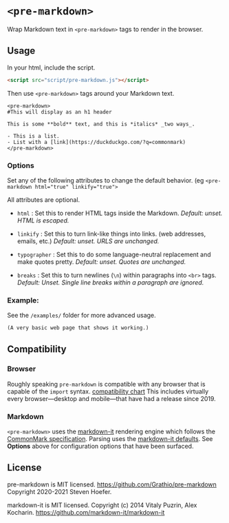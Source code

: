 # `<pre-markdown>`

Wrap Markdown text in `<pre-markdown>` tags to render in the browser.

## Usage

In your html, include the script.

```html
<script src="script/pre-markdown.js"></script>
```

Then use `<pre-markdown>` tags around your Markdown text.

```
<pre-markdown>
#This will display as an h1 header

This is some **bold** text, and this is *italics* _two ways_.

- This is a list.
- List with a [link](https://duckduckgo.com/?q=commonmark)
</pre-markdown>
```

### Options

Set any of the following attributes to change the default behavior. (eg `<pre-markdown html="true" linkify="true">`

All attributes are optional.

- `html` : Set this to render HTML tags inside the Markdown. *Default: unset. HTML is escaped.*

- `linkify` : Set this to turn link-like things into links. (web addresses, emails, etc.) *Default: unset. URLS are unchanged.*

- `typographer` : Set this to do some language-neutral replacement and make quotes pretty. *Default: unset. Quotes are unchanged.*

- `breaks` : Set this to turn newlines (`\n`) within paragraphs into `<br>` tags. *Default: Unset. Single line breaks within a paragraph are ignored.*

  

### Example:

See the `/examples/` folder for more advanced usage.

```html
(A very basic web page that shows it working.)
```



## Compatibility

### Browser

Roughly speaking `pre-markdown` is compatible with any browser that is capable of the `import` syntax. [compatibility chart](https://caniuse.com/es6-module-dynamic-import) This includes virtually every browser—desktop and mobile—that have had a release since 2019.

### Markdown

`<pre-markdown>` uses the [markdown-it](https://github.com/markdown-it/markdown-it) rendering engine which follows the [CommonMark specification](https://spec.commonmark.org/). Parsing uses the [markdown-it defaults](https://markdown-it.github.io/markdown-it/). See **Options** above for configuration options that have been surfaced.

## License

pre-markdown is MIT licensed.
https://github.com/Grathio/pre-markdown
Copyright 2020-2021 Steven Hoefer.

markdown-it is MIT licensed.
Copyright (c) 2014 Vitaly Puzrin, Alex Kocharin.
https://github.com/markdown-it/markdown-it
